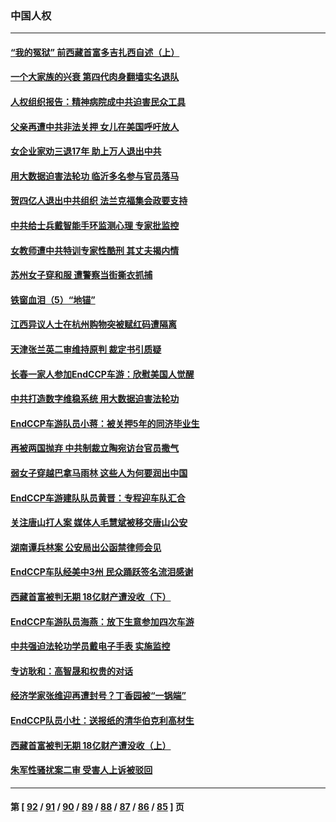 ### 中国人权
---
#### [“我的冤狱” 前西藏首富多吉扎西自述（上）](../../pages/ncid278/n13805057.md) 
#### [一个大家族的兴衰 第四代肉身翻墙实名退队](../../pages/ncid278/n13804661.md) 
#### [人权组织报告：精神病院成中共迫害民众工具](../../pages/ncid278/n13804311.md) 
#### [父亲再遭中共非法关押 女儿在美国呼吁放人](../../pages/ncid278/n13804643.md) 
#### [女企业家劝三退17年 助上万人退出中共](../../pages/ncid278/n13803984.md) 
#### [用大数据迫害法轮功 临沂多名参与官员落马](../../pages/ncid278/n13803374.md) 
#### [贺四亿人退出中共组织 法兰克福集会政要支持](../../pages/ncid278/n13803117.md) 
#### [中共给士兵戴智能手环监测心理 专家批监控](../../pages/ncid278/n13803076.md) 
#### [女教师遭中共特训专家性酷刑 其丈夫揭内情](../../pages/ncid278/n13802924.md) 
#### [苏州女子穿和服 遭警察当街撕衣抓捕](../../pages/ncid278/n13802941.md) 
#### [铁窗血泪（5）“地锚”](../../pages/ncid278/n13801004.md) 
#### [江西异议人士在杭州购物突被赋红码遭隔离](../../pages/ncid278/n13802167.md) 
#### [天津张兰英二审维持原判 裁定书引质疑](../../pages/ncid278/n13802123.md) 
#### [长春一家人参加EndCCP车游：欣慰美国人觉醒](../../pages/ncid278/n13801543.md) 
#### [中共打造数字维稳系统 用大数据迫害法轮功](../../pages/ncid278/n13799087.md) 
#### [EndCCP车游队员小蒋：被关押5年的同济毕业生](../../pages/ncid278/n13801538.md) 
#### [再被两国抛弃 中共制裁立陶宛访台官员撒气](../../pages/ncid278/n13801476.md) 
#### [弱女子穿越巴拿马雨林 这些人为何要润出中国](../../pages/ncid278/n13801261.md) 
#### [EndCCP车游建队队员黄晋：专程迎车队汇合](../../pages/ncid278/n13800298.md) 
#### [关注唐山打人案 媒体人毛慧斌被移交唐山公安](../../pages/ncid278/n13801163.md) 
#### [湖南谭兵林案 公安局出公函禁律师会见](../../pages/ncid278/n13801154.md) 
#### [EndCCP车队经美中3州 民众踊跃签名流泪感谢](../../pages/ncid278/n13800967.md) 
#### [西藏首富被判无期 18亿财产遭没收（下）](../../pages/ncid278/n13800872.md) 
#### [EndCCP车游队员海燕：放下生意参加四次车游](../../pages/ncid278/n13800772.md) 
#### [中共强迫法轮功学员戴电子手表 实施监控](../../pages/ncid278/n13800403.md) 
#### [专访耿和：高智晟和权贵的对话](../../pages/ncid278/n13800480.md) 
#### [经济学家张维迎再遭封号？丁香园被“一锅端”](../../pages/ncid278/n13800289.md) 
#### [EndCCP队员小杜：送报纸的清华伯克利高材生](../../pages/ncid278/n13800311.md) 
#### [西藏首富被判无期 18亿财产遭没收（上）](../../pages/ncid278/n13800374.md) 
#### [朱军性骚扰案二审 受害人上诉被驳回](../../pages/ncid278/n13800163.md) 

---
#### 第 [ [92](./92.md) / [91](./91.md) / [90](./90.md) / [89](./89.md) / [88](./88.md) / [87](./87.md) / [86](./86.md) / [85](./85.md) ] 页
